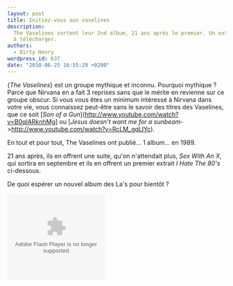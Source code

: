 ```yaml
---
layout: post
title: Initiez-vous aux vaselines
description:
  The Vaselines sortent leur 2nd album, 21 ans après le premier. Un extrait est
  à télécharger.
authors:
  - Dirty Henry
wordpress_id: 637
date: "2010-06-25 16:55:29 +0200"
---
```


{_The Vaselines_} est un groupe mythique et inconnu. Pourquoi mythique ? Parce
que Nirvana en a fait 3 reprises sans que le mérite en revienne sur ce groupe
obscur. Si vous vous êtes un minimum intéressé à Nirvana dans votre vie, vous
connaissez peut-être sans le savoir des titres des Vaselines, que ce soit [*Son
of a Gun*](http://www.youtube.com/watch?v=B0qIARknhMg] ou [_Jesus doesn't want
me for a sunbeam_->http://www.youtube.com/watch?v=RcLM_gqLlYc).

En tout et pour tout, The Vaselines ont publié… 1 album… en 1989.

21 ans après, ils en offrent une suite, qu'on n'attendait plus, _Sex With An X_,
qui sortira en septembre et ils en offrent un premier extrait _I Hate The 80's_
ci-dessous.

De quoi espérer un nouvel album des La's pour bientôt ?

<div class="topspin-widget topspin-widget-email-for-media">
  <object type="application/x-shockwave-flash" height="199" width="225" id="TSWidget25237" data="http://cdn.topspin.net/widgets/email2/swf/TSEmailMediaWidget.swf?timestamp=1277474257" bgColor="#000000">
    <param value="always" name="allowScriptAccess"/>
    <param name="allowfullscreen" value="true"/>
    <param name="quality" value="high"/>
    <param name="movie" value="http://cdn.topspin.net/widgets/email2/swf/TSEmailMediaWidget.swf?timestamp=1277474257"/>
    <param name="flashvars" value="highlightColor=0xFFFFFF&amp;theme=black&amp;widget_id=http://cdn.topspin.net/api/v1/artist/2481/email_for_media/25237?timestamp=1275946095"/>
  </object>
</div>

